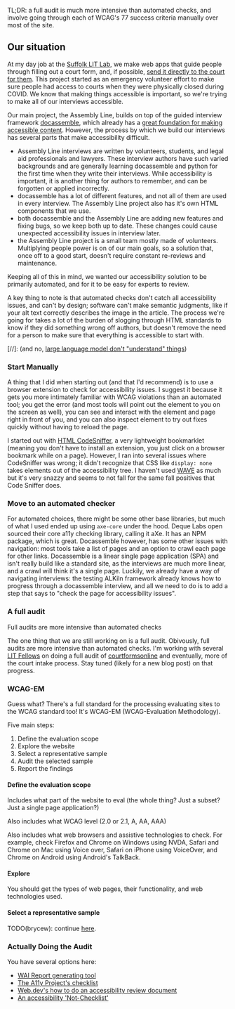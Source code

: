 
TL;DR: a full audit is much more intensive than automated checks, and involve going through each of WCAG's 77 success criteria manually over most of the site.

## Our situation

At my day job at the [Suffolk LIT Lab](http://suffolklitlab.org), we make web apps that guide people through filling out a court form, and, if possible, [send it directly to the court for them](). This project started as an emergency volunteer effort to make sure people had access to courts when they were physically closed during COVID. We know that making things accessible is important, so we're trying to make all of our interviews accessible.

Our main project, the Assembly Line, builds on top of the guided interview framework [docassemble](docassemble.org), which already has a [great foundation for making accessible content](https://docassemble.org/docs/accessibility.html). However, the process by which we build our interviews has several parts that make accessibility difficult.

* Assembly Line interviews are written by volunteers, students, and legal aid professionals and lawyers. These interview authors have such varied backgrounds and are generally learning docassemble and python for the first time when they write their interviews. While accessibility is important, it is another thing for authors to remember, and can be forgotten or applied incorrectly.
* docassemble has a lot of different features, and not all of them are used in every interview. The Assembly Line project also has it's own HTML components that we use.
* both docassemble and the Assembly Line are adding new features and fixing bugs, so we keep both up to date. These changes could cause unexpected accessibility issues in interview later.
* the Assembly Line project is a small team mostly made of volunteers. Multiplying people power is on of our main goals, so a solution that, once off to a good start, doesn't require constant re-reviews and maintenance.

Keeping all of this in mind, we wanted our accessibility solution to be primarily automated, and for it to be easy for experts to review.

A key thing to note is that automated checks don't catch all accessibility issues, and can't by design; software can't make semantic judgments, like if your alt text correctly describes the image in the article. The process we're going for takes a lot of the burden of slogging through HTML standards to know if they
did something wrong off authors, but doesn't remove the need for a person to make sure that everything is accessible to start with.

[//]: (and no, [large language model don't "understand" things](https://medium.com/@emilymenonbender/no-llms-arent-like-people-with-disabilities-and-it-s-problematic-to-argue-that-they-are-a2ac0df0e435))

### Start Manually

A thing that I did when starting out (and that I'd recommend) is to use a browser extension to check for accessibility issues.
I suggest it because it gets you more intimately familiar with WCAG violations than an automated tool; you get the error (and most tools will
point out the element to you on the screen as well), you can see and interact with
the element and page right in front of you, and you can also inspect element to try out fixes quickly without having to reload the page.

I started out with [HTML CodeSniffer](https://squizlabs.github.io/HTML_CodeSniffer/), a very lightweight bookmarklet (meaning you don't have to install an extension, you just click on a browser bookmark while on a page). However, I ran into several issues where CodeSniffer was wrong; it didn't recognize that CSS like `display: none` takes elements out of the accessibility tree.
I haven't used [WAVE](https://wave.webaim.org/) as much but it's very snazzy and seems to not fall for the same fall positives that Code Sniffer does.

### Move to an automated checker

For automated choices, there might be some other base libraries, but much of what I used ended up using `axe-core` under the hood. Deque Labs open sourced
their core a11y checking library, calling it aXe. It has an NPM package, which is great. Docassemble however, has some other issues with navigation: most tools
take a list of pages and an option to crawl each page for other links. Docassemble is a linear single page application (SPA) and isn't really build like a standard site, as the interviews are much more linear, and a crawl will think it's a single page. Luckily, we already have a way of navigating interviews: the
testing ALKiln framework already knows how to progress through a docassemble interview, and all we need to do is to add a step that says to "check the page for accessibility issues".

### A full audit

Full audits are more intensive than automated checks

The one thing that we are still working on is a full audit. Obivously, full audits are more intensive than automated checks. I'm working with several [LIT Fellows](TODO) on doing a full audit of [courtformsonline](https://courtformsonline.org) and eventually, more of the court intake process. Stay tuned (likely for a new blog post) on that progress.

### WCAG-EM

Guess what? There's a full standard for the processing evaluating sites to the WCAG standard too! It's WCAG-EM (WCAG-Evaluation Methodology).

Five main steps:

1. Define the evaluation scope
2. Explore the website
3. Select a representative sample
4. Audit the selected sample
5. Report the findings

#### Define the evaluation scope

Includes what part of the website to eval (the whole thing? Just a subset? Just a single page application?)

Also includes what WCAG level (2.0 or 2.1, A, AA, AAA)

Also includes what web browsers and assistive technologies to check. For example, check Firefox and Chrome on Windows using NVDA,
Safari and Chrome on Mac using Voice over, Safari on iPhone using VoiceOver, and Chrome on Android using Android's TalkBack.

#### Explore

You should get the types of web pages, their functionality, and web technologies used.

#### Select a representative sample

TODO(brycew): continue [here](https://www.w3.org/TR/WCAG-EM/#expertise).


### Actually Doing the Audit

You have several options here:

* [WAI Report generating tool](https://www.w3.org/WAI/eval/report-tool/)
* [The A11y Project's checklist](https://www.a11yproject.com/checklist/)
* [Web.dev's how to do an accessibility review document](https://web.dev/how-to-review/)
* [An accessibility 'Not-Checklist'](https://not-checklist.intopia.digital/)
